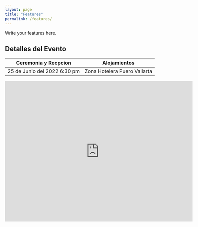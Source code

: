 ```yaml
---
layout: page
title: "Features"
permalink: /features/
---
```


Write your features here.
##  Detalles del Evento
| Ceremonia y Recpcion | Alojamientos |
| --- | --- |
|  25 de Junio del 2022 6:30 pm | Zona Hotelera Puero Vallarta |


<iframe src="https://www.google.com/maps/embed?pb=!1m18!1m12!1m3!1d3733.628514477321!2d-105.23977528507383!3d20.643993486208064!2m3!1f0!2f0!3f0!3m2!1i1024!2i768!4f13.1!3m3!1m2!1s0x84214570d7e286e7%3A0xe449e8034b8f61c5!2sFiesta%20Inn%20Puerto%20Vallarta%20Isla!5e0!3m2!1ses!2smx!4v1651158968717!5m2!1ses!2smx" width="600" height="450" style="border:0;" allowfullscreen="" loading="lazy" referrerpolicy="no-referrer-when-downgrade"></iframe>



